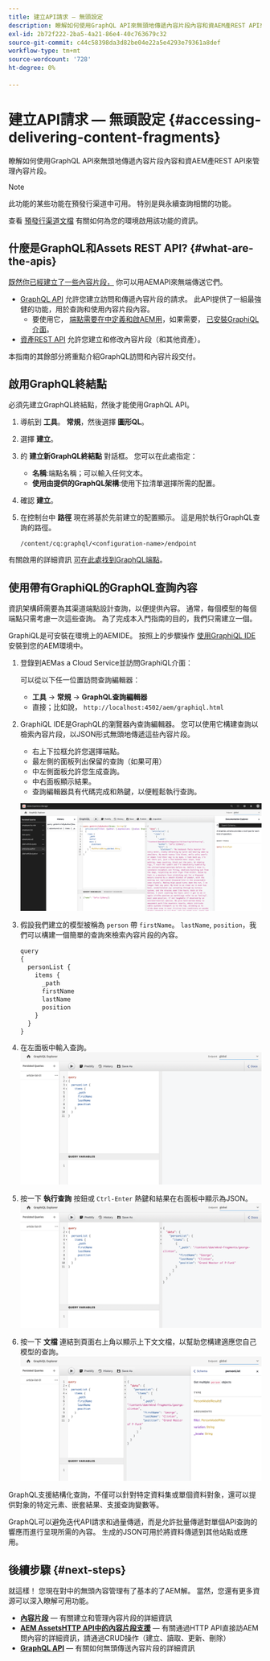 ```yaml
---
title: 建立API請求 — 無頭設定
description: 瞭解如何使用GraphQL API來無頭地傳遞內容片段內容和資AEM產REST API來管理內容片段。
exl-id: 2b72f222-2ba5-4a21-86e4-40c763679c32
source-git-commit: c44c58398da3d82be04e22a5e4293e79361a8def
workflow-type: tm+mt
source-wordcount: '728'
ht-degree: 0%

---
```


# 建立API請求 — 無頭設定 {#accessing-delivering-content-fragments}

瞭解如何使用GraphQL API來無頭地傳遞內容片段內容和資AEM產REST API來管理內容片段。

>[!NOTE]
>
>此功能的某些功能在預發行渠道中可用。 特別是與永續查詢相關的功能。
> 
>查看 [預發行渠道文檔](https://experienceleague.adobe.com/docs/experience-manager-cloud-service/content/release-notes/prerelease.html#enable-prerelease) 有關如何為您的環境啟用該功能的資訊。

## 什麼是GraphQL和Assets REST API? {#what-are-the-apis}

[既然你已經建立了一些內容片段，](create-content-fragment.md) 你可以用AEMAPI來無端傳送它們。

* [GraphQL API](/help/headless/graphql-api/content-fragments.md) 允許您建立訪問和傳遞內容片段的請求。 此API提供了一組最強健的功能，用於查詢和使用內容片段內容。
   * 要使用它， [端點需要在中定義和啟AEM用](/help/headless/graphql-api/graphql-endpoint.md)，如果需要， [已安裝GraphiQL介面](/help/headless/graphql-api/graphiql-ide.md)。
* [資產REST API](/help/assets/content-fragments/assets-api-content-fragments.md) 允許您建立和修改內容片段（和其他資產）。

本指南的其餘部分將重點介紹GraphQL訪問和內容片段交付。

## 啟用GraphQL終結點

必須先建立GraphQL終結點，然後才能使用GraphQL API。

1. 導航到 **工具**。 **常規**，然後選擇 **圖形QL**。
1. 選擇 **建立**。
1. 的 **建立新GraphQL終結點** 對話框。 您可以在此處指定：
   * **名稱**:端點名稱；可以輸入任何文本。
   * **使用由提供的GraphQL架構**:使用下拉清單選擇所需的配置。
1. 確認 **建立**。
1. 在控制台中 **路徑** 現在將基於先前建立的配置顯示。 這是用於執行GraphQL查詢的路徑。

   ```
   /content/cq:graphql/<configuration-name>/endpoint
   ```

有關啟用的詳細資訊 [可在此處找到GraphQL端點](/help/headless/graphql-api/graphql-endpoint.md)。

## 使用帶有GraphiQL的GraphQL查詢內容

資訊架構師需要為其渠道端點設計查詢，以便提供內容。 通常，每個模型的每個端點只需考慮一次這些查詢。 為了完成本入門指南的目的，我們只需建立一個。

GraphiQL是可安裝在環境上的AEMIDE。 按照上的步驟操作 [使用GraphiQL IDE](/help/headless/graphql-api/graphiql-ide.md) 安裝到您的AEM環境中。

1. 登錄到AEMas a Cloud Service並訪問GraphiQL介面：

   可以從以下任一位置訪問查詢編輯器：

   * **工具** -> **常規** -> **GraphQL查詢編輯器**
   * 直接；比如說， `http://localhost:4502/aem/graphiql.html`

1. GraphiQL IDE是GraphQL的瀏覽器內查詢編輯器。 您可以使用它構建查詢以檢索內容片段，以JSON形式無頭地傳遞這些內容片段。
   * 右上下拉框允許您選擇端點。
   * 最左側的面板列出保留的查詢（如果可用）
   * 中左側面板允許您生成查詢。
   * 中右面板顯示結果。
   * 查詢編輯器具有代碼完成和熱鍵，以便輕鬆執行查詢。

   ![GraphiQL編輯器](../assets/graphiql.png)

1. 假設我們建立的模型被稱為 `person` 帶 `firstName`。 `lastName`, `position`，我們可以構建一個簡單的查詢來檢索內容片段的內容。

   ```text
   query 
   {
     personList {
       items {
         _path
         firstName
         lastName
         position
       }
     }
   }
   ```

1. 在左面板中輸入查詢。
   ![GraphiQL查詢](../assets/graphiql-query.png)

1. 按一下 **執行查詢** 按鈕或 `Ctrl-Enter` 熱鍵和結果在右面板中顯示為JSON。
   ![GraphiQL結果](../assets/graphiql-results.png)

1. 按一下 **文檔** 連結到頁面右上角以顯示上下文文檔，以幫助您構建適應您自己模型的查詢。
   ![GraphiQL文檔](../assets/graphiql-documentation.png)

GraphQL支援結構化查詢，不僅可以針對特定資料集或單個資料對象，還可以提供對象的特定元素、嵌套結果、支援查詢變數等。

GraphQL可以避免迭代API請求和過量傳遞，而是允許批量傳遞對單個API查詢的響應而進行呈現所需的內容。 生成的JSON可用於將資料傳遞到其他站點或應用。

## 後續步驟 {#next-steps}

就這樣！ 您現在對中的無頭內容管理有了基本的了AEM解。 當然，您還有更多資源可以深入瞭解可用功能。

* **[內容片段](/help/assets/content-fragments/content-fragments.md)**  — 有關建立和管理內容片段的詳細資訊
* **[AEM AssetsHTTP API中的內容片段支援](/help/assets/content-fragments/assets-api-content-fragments.md)**  — 有關通過HTTP API直接訪AEM問內容的詳細資訊，請通過CRUD操作（建立、讀取、更新、刪除）
* **[GraphQL API](/help/headless/graphql-api/content-fragments.md)**  — 有關如何無頭傳送內容片段的詳細資訊
